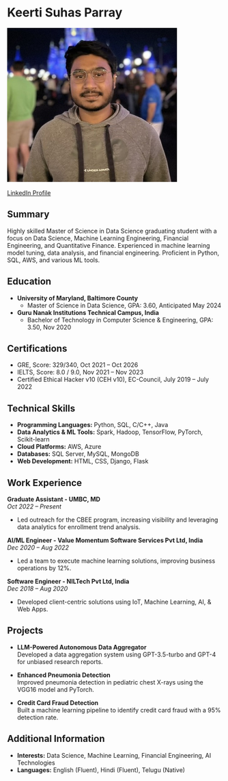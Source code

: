 # Keerti Suhas Parray

![Headshot](https://github.com/AnoZee/UMBC-DATA606-Capstone/blob/8eafc068bb0fdd5279527c8dc07c7cecb8145cfd/docs/Profile_Picture.jpeg)


[LinkedIn Profile](https://linkedin.com/in/suhasparray)

## Summary
Highly skilled Master of Science in Data Science graduating student with a focus on Data Science, Machine Learning Engineering, Financial Engineering, and Quantitative Finance. Experienced in machine learning model tuning, data analysis, and financial engineering. Proficient in Python, SQL, AWS, and various ML tools.

## Education
- **University of Maryland, Baltimore County**
  - Master of Science in Data Science, GPA: 3.60, Anticipated May 2024
- **Guru Nanak Institutions Technical Campus, India**
  - Bachelor of Technology in Computer Science & Engineering, GPA: 3.50, Nov 2020

## Certifications
- GRE, Score: 329/340, Oct 2021 – Oct 2026
- IELTS, Score: 8.0 / 9.0, Nov 2021 – Nov 2023
- Certified Ethical Hacker v10 (CEH v10), EC-Council, July 2019 – July 2022

## Technical Skills
- **Programming Languages:** Python, SQL, C/C++, Java
- **Data Analytics & ML Tools:** Spark, Hadoop, TensorFlow, PyTorch, Scikit-learn
- **Cloud Platforms:** AWS, Azure
- **Databases:** SQL Server, MySQL, MongoDB
- **Web Development:** HTML, CSS, Django, Flask

## Work Experience
**Graduate Assistant - UMBC, MD**  
_Oct 2022 – Present_
- Led outreach for the CBEE program, increasing visibility and leveraging data analytics for enrollment trend analysis.

**AI/ML Engineer - Value Momentum Software Services Pvt Ltd, India**  
_Dec 2020 – Aug 2022_
- Led a team to execute machine learning solutions, improving business operations by 12%.

**Software Engineer - NILTech Pvt Ltd, India**  
_Dec 2018 – Aug 2020_
- Developed client-centric solutions using IoT, Machine Learning, AI, & Web Apps.

## Projects
- **LLM-Powered Autonomous Data Aggregator**  
  Developed a data aggregation system using GPT-3.5-turbo and GPT-4 for unbiased research reports.

- **Enhanced Pneumonia Detection**  
  Improved pneumonia detection in pediatric chest X-rays using the VGG16 model and PyTorch.

- **Credit Card Fraud Detection**  
  Built a machine learning pipeline to identify credit card fraud with a 95% detection rate.

## Additional Information
- **Interests:** Data Science, Machine Learning, Financial Engineering, AI Technologies
- **Languages:** English (Fluent), Hindi (Fluent), Telugu (Native)
